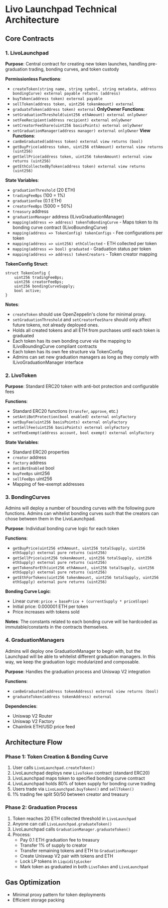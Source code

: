 # Livo Launchpad Technical Architecture

## Core Contracts

### 1. LivoLaunchpad
**Purpose**: Central contract for creating new token launches, handling pre-graduation trading, bonding curves, and token custody

**Permissionless Functions**:
- `createToken(string name, string symbol, string metadata, address bondingCurve) external payable returns (address)`
- `buyToken(address token) external payable`
- `sellToken(address token, uint256 tokenAmount) external`
- `graduateToken(address token) external`
**OnlyOwner Functions**:
- `setGraduationThreshold(uint256 ethAmount) external onlyOwner`
- `setFeeRecipient(address recipient) external onlyOwner`
- `setCreatorFeeShare(uint256 basisPoints) external onlyOwner`
- `setGraduationManager(address manager) external onlyOwner`
**View Functions**:
- `canBeGraduated(address token) external view returns (bool)`
- `getBuyPrice(address token, uint256 ethAmount) external view returns (uint256)`
- `getSellPrice(address token, uint256 tokenAmount) external view returns (uint256)`
- `getEthCollectedByToken(address token) external view returns (uint256)`

**State Variables**:
- `graduationThreshold` (20 ETH)
- `tradingFeeBps` (100 = 1%)
- `graduationFee` (0.1 ETH)
- `creatorFeeBps` (5000 = 50%)
- `treasury` address
- `graduationManager` address (ILivoGraduationManager)
- `mapping(address => address) tokenToBondingCurve` - Maps token to its bonding curve contract (ILivoBoundingCurve)
- `mapping(address => TokenConfig) tokenConfigs` - Fee configurations per token
- `mapping(address => uint256) ethCollected` - ETH collected per token
- `mapping(address => bool) graduated` - Graduation status per token
- `mapping(address => address) tokenCreators` - Token creator mapping

**TokenConfig Struct**:
```solidity
struct TokenConfig {
    uint256 tradingFeeBps;
    uint256 creatorFeeBps;
    uint256 bondingCurveSupply;
    bool active;
}
```

**Notes**:
- `createToken` should use OpenZeppelin's clone for minimal proxy.
- `setGraduationThreshold` and `setCreatorFeeShare` should only affect future tokens, not already deployed ones.
- Holds all created tokens and all ETH from purchases until each token is graduated
- Each token has its own bonding curve via the mapping to ILivoBoundingCurve compliant contracts
- Each token has its own fee structure via TokenConfig
- Admins can set new graduation managers as long as they comply with ILivoGraduationManager interface

### 2. LivoToken
**Purpose**: Standard ERC20 token with anti-bot protection and configurable fees

**Functions**:
- Standard ERC20 functions (`transfer`, `approve`, etc.)
- `setAntiBotProtection(bool enabled) external onlyFactory`
- `setBuyFee(uint256 basisPoints) external onlyFactory`
- `setSellFee(uint256 basisPoints) external onlyFactory`
- `setFeeExempt(address account, bool exempt) external onlyFactory`

**State Variables**:
- Standard ERC20 properties
- `creator` address
- `factory` address
- `antiBotEnabled` bool
- `buyFeeBps` uint256
- `sellFeeBps` uint256
- Mapping of fee-exempt addresses

### 3. BondingCurves

Admins will deploy a number of bounding curves with the following pure functions. Admins can whitelist bonding curves such that the creators can chose between them in the LivoLaunchpad.

**Purpose**: Individual bonding curve logic for each token

**Functions**:
- `getBuyPrice(uint256 ethAmount, uint256 totalSupply, uint256 ethSupply) external pure returns (uint256)`
- `getSellPrice(uint256 tokenAmount, uint256 totalSupply, uint256 ethSupply) external pure returns (uint256)`
- `getTokensForEth(uint256 ethAmount, uint256 totalSupply, uint256 ethSupply) external pure returns (uint256)`
- `getEthForTokens(uint256 tokenAmount, uint256 totalSupply, uint256 ethSupply) external pure returns (uint256)`

**Bonding Curve Logic**:
- Linear curve: `price = basePrice + (currentSupply * priceSlope)`
- Initial price: 0.000001 ETH per token
- Price increases with tokens sold

**Notes**:
The constants related to each bonding curve will be hardcoded as immutable/constants in the contracts themselves.

### 4. GraduationManagers

Admins will deploy one GraduationManager to begin with, but the Launchpad will be able to whitelist different graduation managers. In this way, we keep the graduation logic modularized and composable.

**Purpose**: Handles the graduation process and Uniswap V2 integration

**Functions**:
- `canBeGraduated(address tokenAddress) external view returns (bool)`
- `graduateToken(address tokenAddress) external`

**Dependencies**:
- Uniswap V2 Router
- Uniswap V2 Factory
- Chainlink ETH/USD price feed

## Architecture Flow

### Phase 1: Token Creation & Bonding Curve
1. User calls `LivoLaunchpad.createToken()`
2. LivoLaunchpad deploys new `LivoToken` contract (standard ERC20)
3. LivoLaunchpad maps token to specified bonding curve contract
4. LivoLaunchpad holds 80% of token supply for bonding curve trading
5. Users trade via `LivoLaunchpad.buyToken()` and `sellToken()`
6. 1% trading fee split 50/50 between creator and treasury

### Phase 2: Graduation Process
1. Token reaches 20 ETH collected threshold in `LivoLaunchpad`
2. Anyone can call `LivoLaunchpad.graduateToken()`
3. LivoLaunchpad calls `GraduationManager.graduateToken()`
4. Process:
   - Pay 0.1 ETH graduation fee to treasury
   - Transfer 1% of supply to creator
   - Transfer remaining tokens and ETH to `GraduationManager`
   - Create Uniswap V2 pair with tokens and ETH
   - Lock LP tokens in `LiquidityLocker`
   - Mark token as graduated in both `LivoToken` and `LivoLaunchpad`

## Gas Optimization

- Minimal proxy pattern for token deployments
- Efficient storage packing